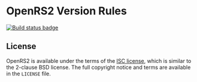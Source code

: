 # OpenRS2 Version Rules

[![Build status badge](https://build.openrs2.org/api/badges/openrs2/openrs2-version-rules/status.svg)](https://build.openrs2.org/openrs2/openrs2-version-rules/)

## License

OpenRS2 is available under the terms of the [ISC license][isc], which is
similar to the 2-clause BSD license. The full copyright notice and terms are
available in the `LICENSE` file.

[isc]: https://opensource.org/licenses/ISC
